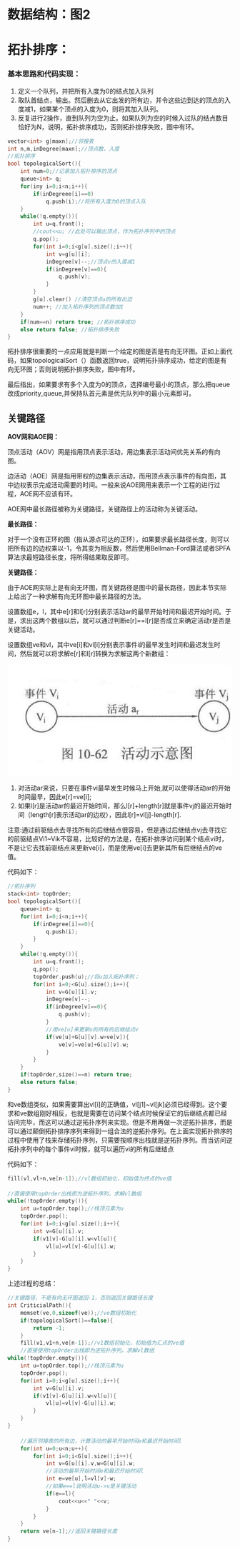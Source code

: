 # 数据结构：图2

# 拓扑排序：

### 基本思路和代码实现：

1. 定义一个队列，并把所有入度为0的结点加入队列
2. 取队首结点，输出。然后删去从它出发的所有边，并令这些边到达的顶点的入度减1，如果某个顶点的入度为0，则将其加入队列。
3. 反复进行2操作，直到队列为空为止。如果队列为空的时候入过队的结点数目恰好为N，说明，拓扑排序成功，否则拓扑排序失败，图中有环。

```c++
vector<int> g[maxn];//邻接表
int n,m,inDegree[maxn];//顶点数，入度
//拓扑排序
bool topologicalSort(){
    int num=0;//记录加入拓扑排序的顶点
    queue<int> q;
    for(iny i=0;i<n;i++){
        if(inDegreee[i]==0)
            q.push(i);//将所有入度为0的顶点入队
    }
    while(!q.empty()){
        int u=q.front();
        //cout<<u; //此处可以输出顶点，作为拓扑序列中的顶点
        q.pop();
        for(int i=0;i<g[u].size();i++){
            int v=g[u][i];
            inDegree[v]--;//顶点v的入度减1
            if(inDegree[v]==0){
                q.push(v);
            }
        }
        g[u].clear() //清空顶点u的所有出边
        num++; //加入拓扑序列的顶点数加1
    }
    if(num==n) return true; //拓扑排序成功
    else return false; //拓扑排序失败
}
```

拓扑排序很重要的一点应用就是判断一个给定的图是否是有向无环图。正如上面代码，如果topologicalSort（）函数返回true，说明拓扑排序成功，给定的图是有向无环图；否则说明拓扑排序失败，图中有环。

最后指出，如果要求有多个入度为0的顶点，选择编号最小的顶点，那么把queue改成priority_queue,并保持队首元素是优先队列中的最小元素即可。



## 关键路径

**AOV网和AOE网：**

顶点活动（AOV）网是指用顶点表示活动，用边集表示活动间优先关系的有向图。

边活动（AOE）网是指用带权的边集表示活动，而用顶点表示事件的有向图，其中边权表示完成活动需要的时间。一般来说AOE网用来表示一个工程的进行过程，AOE网不应该有环。

AOE网中最长路径被称为关键路径，关键路径上的活动称为关键活动。

**最长路径：**

对于一个没有正环的图（指从源点可达的正环），如果要求最长路径长度，则可以把所有边的边权乘以-1，令其变为相反数，然后使用Bellman-Ford算法或者SPFA算法求最短路径长度，将所得结果取反即可。

**关键路径：**

由于AOE网实际上是有向无环图，而关键路径是图中的最长路径，因此本节实际上给出了一种求解有向无环图中最长路径的方法。

设置数组e，l，其中e[r]和l[r]分别表示活动ar的最早开始时间和最迟开始时间。于是，求出这两个数组以后，就可以通过判断e[r]==l[r]是否成立来确定活动r是否是关键活动。

设置数组ve和vl，其中ve[i]和vl[i]分别表示事件i的最早发生时间和最迟发生时间，然后就可以将求解e[r]和l[r]转换为求解这两个新数组：

![](./pictures/9.jpg)

1. 对活动ar来说，只要在事件vi最早发生时候马上开始,就可以使得活动ar的开始时间最早，因此e[r]=ve[i];
2. 如果l[r]是活动ar的最迟开始时间，那么l[r]+length[r]就是事件vj的最迟开始时间（length[r]表示活动ar的边权），因此l[r]=vl[j]-length[r].

注意:通过前驱结点去寻找所有的后继结点很容易，但是通过后继结点vj去寻找它的前驱结点Vi1~Vik不容易，比较好的方法是，在拓扑排序访问到某个结点vi时，不是让它去找前驱结点来更新ve[i]，而是使用ve[i]去更新其所有后继结点的ve值。

代码如下：

```c++
//拓扑序列
stack<int> topOrder;
bool topologicalSort(){
    queue<int> q;
    for(int i=0;i<n;i++){
        if(inDegree[i]==0){
            q.push(i);
        }
    }
    while(!q.empty()){
        int u=q.front();
        q,pop();
        topOrder.push(u);//将u加入拓扑序列；
        for(int i=0;<G[u].size();i++){
            int v=G[u][i].v;
            inDegree[v]--;
            if(inDegree[v]==0){
                q.push(v);
            }
            //用ve[u]来更新u的所有的后继结点v
            if(ve[u]+G[u][v].w>ve[v]){
                ve[v]=ve[u]+G[u][v].w;
            }
        }
    }
    if(topOrder,size()==n) return true;
    else return false;
}
```

和ve数组类似，如果需要算出vl[i]的正确值，vl[j1]~vl[jk]必须已经得到。这个要求和ve数组刚好相反，也就是需要在访问某个结点时候保证它的后继结点都已经访问完毕，而这可以通过逆拓扑序列来实现。但是不用再做一次逆拓扑排序，而是可以通过颠倒拓扑排序序列来得到一组合法的逆拓扑序列。在上面实现拓扑排序的过程中使用了栈来存储拓扑序列，只需要按顺序出栈就是逆拓扑序列。而当访问逆拓扑序列中的每个事件vi时候，就可以遍历vi的所有后继结点

代码如下：

```c++
fill(vl,vl+n,ve[n-1]);//vl数组初始化，初始值为终点的ve值

//直接使用topOrder出栈即为逆拓扑序列，求解vl数组
while(!topOrder.empty()){
    int u=topOrder.top();//栈顶元素为u
    topOrder.pop();
    for(int i=0;i<g[u].size();i++){
        int v=G[u][i].v;
        if(v1[v]-G[u][i].w<vl[u]){
            vl[u]=vl[v]-G[u][i].w;
        }
	}
}
```

上述过程的总结：

```c++
//关键路径，不是有向无环图返回-1，否则返回关键路径长度
int CriticialPath(){
    memset(ve,0,sizeof(ve));//ve数组初始化
    if(topologicalSort()==false){
        return -1;
    }
    fill(v1,v1+n,ve[n-1]);//v1数组初始化，初始值为汇点的ve值
    //直接使用topOrder出栈即为逆拓扑序列，求解vl数组
while(!topOrder.empty()){
    int u=topOrder.top();//栈顶元素为u
    topOrder.pop();
    for(int i=0;i<g[u].size();i++){
        int v=G[u][i].v;
        if(v1[v]-G[u][i].w<vl[u]){
            vl[u]=vl[v]-G[u][i].w;
        }
	}
}
    
    //遍历邻接表的所有边，计算活动的最早开始时间e和最迟开始时间l
    for(int u=0;u<n;u++){
        for(int i=0;i<G[u].size();i++){
            int v=G[u][i].v,w=G[u][i].w;
            //活动的最早开始时间e和最迟开始时间l
            int e=ve[u],l=vl[v]-w;
            //如果e==l说明活动u->v是关键活动
            if(e==l){
                cout<<u<<" "<<v;
            }
        }
    }
    return ve[n-1];//返回关键路径长度
}
```

